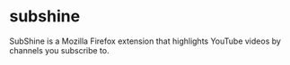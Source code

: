 # subshine
SubShine is a Mozilla Firefox extension that highlights YouTube videos by channels you subscribe to.

